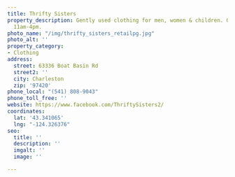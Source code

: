 ```yaml
---
title: Thrifty Sisters
property_description: Gently used clothing for men, women & children. Open Weds-Sat
  11am-4pm.
photo_name: "/img/thrifty_sisters_retailpg.jpg"
photo_alt: ''
property_category:
- Clothing
address:
  street: 63336 Boat Basin Rd
  street2: ''
  city: Charleston
  zip: '97420'
phone_local: "(541) 808-9043"
phone_toll_free: ''
website: https://www.facebook.com/ThriftySisters2/
coordinates:
  lat: '43.341065'
  lng: "-124.326376"
seo:
  title: ''
  description: ''
  imgalt: ''
  image: ''

---
```


